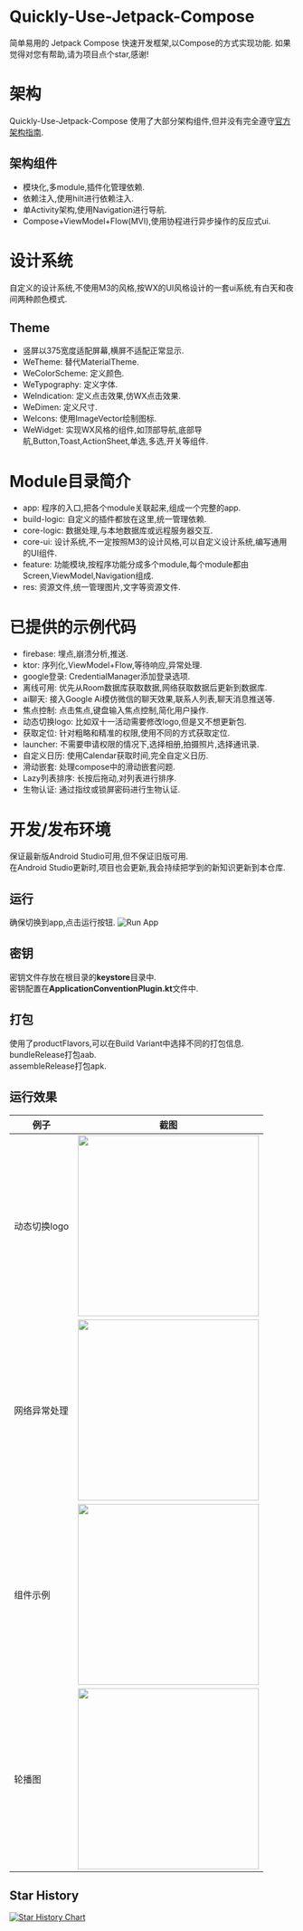 # Quickly-Use-Jetpack-Compose
简单易用的 Jetpack Compose 快速开发框架,以Compose的方式实现功能. 如果觉得对您有帮助,请为项目点个star,感谢!

# 架构
Quickly-Use-Jetpack-Compose 使用了大部分架构组件,但并没有完全遵守[官方架构指南](https://developer.android.com/topic/architecture?hl=zh-cn).
## 架构组件
+ 模块化,多module,插件化管理依赖.
+ 依赖注入,使用hilt进行依赖注入.
+ 单Activity架构,使用Navigation进行导航.
+ Compose+ViewModel+Flow(MVI),使用协程进行异步操作的反应式ui.

# 设计系统
自定义的设计系统,不使用M3的风格,按WX的UI风格设计的一套ui系统,有白天和夜间两种颜色模式.
## Theme
+ 竖屏以375宽度适配屏幕,横屏不适配正常显示.
+ WeTheme: 替代MaterialTheme.
+ WeColorScheme: 定义颜色.
+ WeTypography: 定义字体.
+ WeIndication: 定义点击效果,仿WX点击效果.
+ WeDimen: 定义尺寸.
+ WeIcons: 使用ImageVector绘制图标.
+ WeWidget: 实现WX风格的组件,如顶部导航,底部导航,Button,Toast,ActionSheet,单选,多选,开关等组件.

# Module目录简介
+ app: 程序的入口,把各个module关联起来,组成一个完整的app.
+ build-logic: 自定义的插件都放在这里,统一管理依赖.
+ core-logic: 数据处理,与本地数据库或远程服务器交互.
+ core-ui: 设计系统,不一定按照M3的设计风格,可以自定义设计系统,编写通用的UI组件.
+ feature: 功能模块,按程序功能分成多个module,每个module都由Screen,ViewModel,Navigation组成.
+ res: 资源文件,统一管理图片,文字等资源文件.

# 已提供的示例代码
+ firebase: 埋点,崩溃分析,推送.
+ ktor: 序列化,ViewModel+Flow,等待响应,异常处理.
+ google登录: CredentialManager添加登录选项.
+ 离线可用: 优先从Room数据库获取数据,网络获取数据后更新到数据库.
+ ai聊天: 接入Google Ai模仿微信的聊天效果,联系人列表,聊天消息推送等.
+ 焦点控制: 点击焦点,键盘输入焦点控制,简化用户操作.
+ 动态切换logo: 比如双十一活动需要修改logo,但是又不想更新包.
+ 获取定位: 针对粗略和精准的权限,使用不同的方式获取定位.
+ launcher: 不需要申请权限的情况下,选择相册,拍摄照片,选择通讯录.
+ 自定义日历: 使用Calendar获取时间,完全自定义日历.
+ 滑动嵌套: 处理compose中的滑动嵌套问题.
+ Lazy列表排序: 长按后拖动,对列表进行排序.
+ 生物认证: 通过指纹或锁屏密码进行生物认证.

# 开发/发布环境
保证最新版Android Studio可用,但不保证旧版可用.
<br/>在Android Studio更新时,项目也会更新,我会持续把学到的新知识更新到本仓库.
## 运行
确保切换到app,点击运行按钮.
![Run App](docs/images/RunApp.png)
## 密钥
密钥文件存放在根目录的**keystore**目录中.
<br/>密钥配置在**ApplicationConventionPlugin.kt**文件中.
## 打包
使用了productFlavors,可以在Build Variant中选择不同的打包信息.
<br/>bundleRelease打包aab.
<br/>assembleRelease打包apk.

## 运行效果
| 例子       | 截图                                                           |
|----------|--------------------------------------------------------------|
| 动态切换logo | <img src="docs/images/SwitchAppLogo.gif" width="320"/></img> |
| 网络异常处理   | <img src="docs/images/HttpScreen.gif" width="320"/></img>    |
| 组件示例     | <img src="docs/images/WidgetScreen.gif" width="320"/></img>  |
| 轮播图      | <img src="docs/images/BannerView.gif" width="320"/></img>    |

## Star History
[![Star History Chart](https://api.star-history.com/svg?repos=laomuji666/Quickly-Use-Jetpack-Compose&type=Date)](https://star-history.com/#laomuji666/Quickly-Use-Jetpack-Compose&Date)
